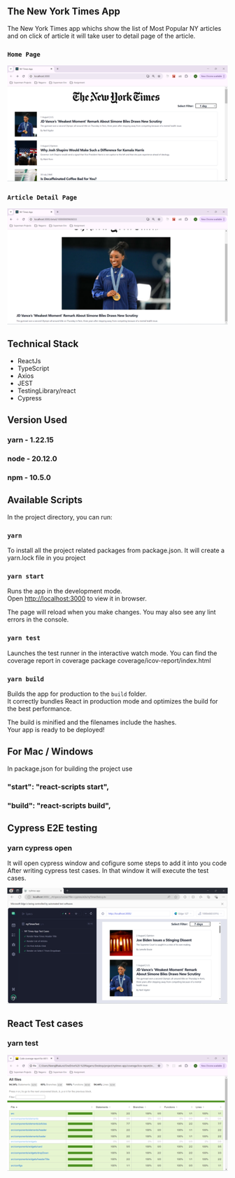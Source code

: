 
## The New York Times App 

The New York Times app whichs show the list of Most Popular NY articles and on click of
article it will take user to detail page of the article.

### `Home Page`

![alt text](assets/ny-times-most-popular-article.png)

### `Article Detail Page`

![alt text](assets/article-detail-screenshot.png)

## Technical Stack

* ReactJs
* TypeScript
* Axios
* JEST
* TestingLibrary/react
* Cypress

## Version Used

### yarn - 1.22.15
### node - 20.12.0
### npm - 10.5.0

## Available Scripts

In the project directory, you can run:

### `yarn`

To install all the project related packages from package.json. It will create a yarn.lock 
file in you project 

### `yarn start`

Runs the app in the development mode.\
Open [http://localhost:3000](http://localhost:3000) to view it in browser.

The page will reload when you make changes.
You may also see any lint errors in the console.

### `yarn test`

Launches the test runner in the interactive watch mode.
You can find the coverage report in coverage package coverage/icov-report/index.html

### `yarn build`
 
Builds the app for production to the `build` folder.\
It correctly bundles React in production mode and optimizes the build for the best performance.

The build is minified and the filenames include the hashes.\
Your app is ready to be deployed!

## For Mac / Windows

In package.json for building the project use

###  "start": "react-scripts start",
###  "build": "react-scripts build",

## Cypress E2E testing

### yarn cypress open 

It will open cypress window and cofigure some steps to add it into you code 
After writing cypress test cases. In that window it will execute the test cases.

![alt text](assets/cypress-report-screenshot.png)

## React Test cases

### yarn test

![alt text](assets/code-coverage-screensot.png)

